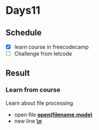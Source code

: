# Days11
## Schedule
- [x] learn course in freecodecamp
- [ ] Challenge from letcode

## Result
### Learn from course
Learn about file processing
* open file <ins>**open(filename,mode)**</ins>
* new line <ins>**\n**</ins>
